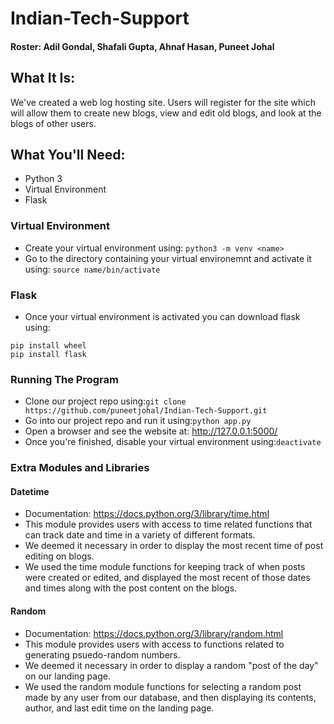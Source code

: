 # Indian-Tech-Support
#### Roster: Adil Gondal, Shafali Gupta, Ahnaf Hasan, Puneet Johal

## What It Is:
We've created a web log hosting site. Users will register for the site which will allow them to create new blogs, view and edit old blogs, and look at the blogs of other users.
## What You'll Need:
* Python 3
* Virtual Environment
* Flask

### Virtual Environment
* Create your virtual environment using: ```python3 -m venv <name> ```
* Go to the directory containing your virtual environemnt and activate it using: ```source name/bin/activate``` 
### Flask
* Once your virtual environment is activated you can download flask using:
```
pip install wheel
pip install flask
```
### Running The Program
* Clone our project repo using:```git clone https://github.com/puneetjohal/Indian-Tech-Support.git```
* Go into our project repo and run it using:```python app.py```
* Open a browser and see the website at: http://127.0.0.1:5000/
* Once you're finished, disable your virtual environment using:```deactivate```

### Extra Modules and Libraries
#### Datetime
* Documentation: <https://docs.python.org/3/library/time.html>
* This module provides users with access to time related functions that can track date and time in a variety of different formats.
* We deemed it necessary in order to display the most recent time of post editing on blogs.
* We used the time module functions for keeping track of when posts were created or edited, and displayed the most recent of those dates and times along with the post content on the blogs.

#### Random
* Documentation: <https://docs.python.org/3/library/random.html>
* This module provides users with access to functions related to generating psuedo-random numbers.
* We deemed it necessary in order to display a random "post of the day" on our landing page.
* We used the random module functions for selecting a random post made by any user from our database, and then displaying its contents, author, and last edit time on the landing page.
